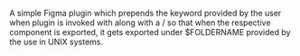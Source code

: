 A simple Figma plugin which prepends the keyword provided by the user when plugin is invoked with along with a / so that when the respective component is exported, it gets exported under $FOLDERNAME provided by the use in UNIX systems.
